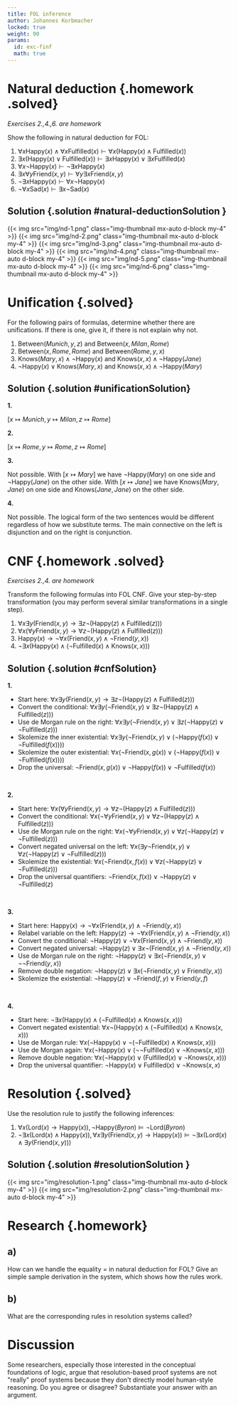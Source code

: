 ```yaml
---
title: FOL inference
author: Johannes Korbmacher
locked: true
weight: 90
params: 
  id: exc-finf
  math: true
---
```


# Natural deduction {.homework .solved}

_Exercises 2.,4.,6. are homework_

Show the following in natural deduction for FOL:

1. $\forall x\mathsf{Happy}(x)\land \forall x\mathsf{Fulfilled}(x)\vdash \forall x(\mathsf{Happy}(x)\land \mathsf{Fulfilled}(x))$
2. $\exists x(\mathsf{Happy}(x)\lor \mathsf{Fulfilled}(x))\vdash \exists x\mathsf{Happy}(x)\lor\exists x\mathsf{Fulfilled}(x)$
3. $\forall x\neg\mathsf{Happy}(x)\vdash \neg \exists x\mathsf{Happy}(x)$
4. $\exists x\forall y\mathsf{Friend}(x,y)\vdash \forall y\exists x\mathsf{Friend}(x,y)$
5. $\neg\exists x\mathsf{Happy}(x)\vdash \forall x\neg \mathsf{Happy}(x)$
6. $\neg\forall x\mathsf{Sad}(x)\vdash \exists x\neg \mathsf{Sad}(x)$

## Solution {.solution #natural-deductionSolution }

{{< img src="img/nd-1.png" class="img-thumbnail mx-auto d-block my-4" >}}
{{< img src="img/nd-2.png" class="img-thumbnail mx-auto d-block my-4" >}}
{{< img src="img/nd-3.png" class="img-thumbnail mx-auto d-block my-4" >}}
{{< img src="img/nd-4.png" class="img-thumbnail mx-auto d-block my-4" >}}
{{< img src="img/nd-5.png" class="img-thumbnail mx-auto d-block my-4" >}}
{{< img src="img/nd-6.png" class="img-thumbnail mx-auto d-block my-4" >}}



# Unification {.solved}

For the following pairs of formulas, determine whether there are unifications.
If there is one, give it, if there is not explain why not.

1. $\mathsf{Between}(Munich,y,z)$ and $\mathsf{Between}(x,Milan,Rome)$
2. $\mathsf{Between}(x,Rome,Rome)$ and $\mathsf{Between}(Rome,y,x)$
3. $\mathsf{Knows}(Mary,x)\land \neg\mathsf{Happy}(x)$ and $\mathsf{Knows}(x,x)\land\neg\mathsf{Happy}(Jane)$
4. $\neg\mathsf{Happy}(x)\lor \mathsf{Knows}(Mary,x)$ and $\mathsf{Knows}(x,x)\land\neg\mathsf{Happy}(Mary)$

## Solution {.solution #unificationSolution}

**1.**

$[x\mapsto Munich,y\mapsto Milan, z\mapsto Rome]$

**2.**

$[x\mapsto Rome,y\mapsto Rome, z\mapsto Rome]$


**3.**

Not possible. With $[x\mapsto Mary]$ we have $\neg\mathsf{Happy}(Mary)$ on one
side and $\neg\mathsf{Happy}(Jane)$ on the other side. With $[x\mapsto Jane]$
we have $\mathsf{Knows}(Mary, Jane)$ on one side and
$\mathsf{Knows}(Jane,Jane)$ on the other side.

**4.**

Not possible. The logical form of the two sentences would be different
regardless of how we substitute terms. The main connective on the left is
disjunction and on the right is conjunction.

# CNF {.homework .solved}

_Exercises 2.,4. are homework_

Transform the following formulas into FOL CNF. Give your step-by-step
transformation (you may perform several similar transformations in a single
step).

1. $\forall x\exists y (\mathsf{Friend}(x,y)\to \exists z\neg (\mathsf{Happy}(z)\land\mathsf{Fulfilled}(z)))$ 
2. $\forall x(\forall y \mathsf{Friend}(x,y)\to \forall z\neg (\mathsf{Happy}(z)\land\mathsf{Fulfilled}(z)))$ 
3. $\mathsf{Happy}(x)\to \neg\forall x(\mathsf{Friend}(x,y)\land \neg\mathsf{Friend}(y,x))$
4. $\neg \exists x(\mathsf{Happy}(x)\land(\neg\mathsf{Fulfilled}(x)\land\mathsf{Knows}(x,x)))$

## Solution {.solution #cnfSolution}

**1.**

+ Start here:
$\forall x\exists y(\mathsf{Friend}(x,y)\to\exists z\neg(\mathsf{Happy}(z)\land\mathsf{Fulfilled}(z)))$
+ Convert the conditional:
$\forall x\exists y(\neg\mathsf{Friend}(x,y)\lor\exists z\neg(\mathsf{Happy}(z)\land\mathsf{Fulfilled}(z)))$
+ Use de Morgan rule on the right:
$\forall x\exists y(\neg\mathsf{Friend}(x,y)\lor\exists z(\neg\mathsf{Happy}(z)\lor\neg\mathsf{Fulfilled}(z)))$
+ Skolemize the inner existential:
$\forall x\exists y(\neg\mathsf{Friend}(x,y)\lor(\neg\mathsf{Happy}(f(x))\lor\neg\mathsf{Fulfilled}(f(x))))$
+ Skolemize the outer existential:
$\forall x(\neg\mathsf{Friend}(x,g(x))\lor(\neg\mathsf{Happy}(f(x))\lor\neg\mathsf{Fulfilled}(f(x))))$
+ Drop the universal:
$\neg\mathsf{Friend}(x,g(x))\lor\neg\mathsf{Happy}(f(x))\lor\neg\mathsf{Fulfilled}(f(x))$

<br>

**2.**

+ Start here:
$\forall x(\forall y\mathsf{Friend}(x,y)\to\forall z\neg(\mathsf{Happy}(z)\land\mathsf{Fulfilled}(z)))$
+ Convert the conditional:
$\forall x(\neg\forall y\mathsf{Friend}(x,y)\lor\forall z\neg(\mathsf{Happy}(z)\land\mathsf{Fulfilled}(z)))$
+ Use de Morgan rule on the right:
$\forall x(\neg\forall y\mathsf{Friend}(x,y)\lor\forall z(\neg\mathsf{Happy}(z)\lor\neg\mathsf{Fulfilled}(z)))$
+ Convert negated universal on the left:
$\forall x(\exists y\neg\mathsf{Friend}(x,y)\lor\forall z(\neg\mathsf{Happy}(z)\lor\neg\mathsf{Fulfilled}(z)))$
+ Skolemize the existential:
$\forall x(\neg\mathsf{Friend}(x,f(x))\lor\forall z(\neg\mathsf{Happy}(z)\lor\neg\mathsf{Fulfilled}(z)))$
+ Drop the universal quantifiers:
$\neg\mathsf{Friend}(x,f(x))\lor\neg\mathsf{Happy}(z)\lor\neg\mathsf{Fulfilled}(z)$

<br>

**3.**

+ Start here:
$\mathsf{Happy}(x)\to\neg\forall x(\mathsf{Friend}(x,y)\land\neg\mathsf{Friend}(y,x))$
+ Relabel variable on the left:
$\mathsf{Happy}(z)\to\neg\forall x(\mathsf{Friend}(x,y)\land\neg\mathsf{Friend}(y,x))$
+ Convert the conditional:
$\neg\mathsf{Happy}(z)\lor\neg\forall x(\mathsf{Friend}(x,y)\land\neg\mathsf{Friend}(y,x))$
+ Convert negated universal:
$\neg\mathsf{Happy}(z)\lor\exists x\neg(\mathsf{Friend}(x,y)\land\neg\mathsf{Friend}(y,x))$
+ Use de Morgan rule on the right:
$\neg\mathsf{Happy}(z)\lor\exists x(\neg\mathsf{Friend}(x,y)\lor\neg\neg\mathsf{Friend}(y,x))$
+ Remove double negation:
$\neg\mathsf{Happy}(z)\lor\exists x(\neg\mathsf{Friend}(x,y)\lor\mathsf{Friend}(y,x))$
+ Skolemize the existential:
$\neg\mathsf{Happy}(z)\lor\neg\mathsf{Friend}(f,y)\lor\mathsf{Friend}(y,f)$

<br>

**4.**

+ Start here:
$\neg\exists x(\mathsf{Happy}(x)\land(\neg\mathsf{Fulfilled}(x)\land\mathsf{Knows}(x,x)))$
+ Convert negated existential:
$\forall x\neg(\mathsf{Happy}(x)\land(\neg\mathsf{Fulfilled}(x)\land\mathsf{Knows}(x,x)))$
+ Use de Morgan rule:
$\forall x(\neg\mathsf{Happy}(x)\lor\neg(\neg\mathsf{Fulfilled}(x)\land\mathsf{Knows}(x,x)))$
+ Use de Morgan again:
$\forall x(\neg\mathsf{Happy}(x)\lor(\neg\neg\mathsf{Fulfilled}(x)\lor\neg\mathsf{Knows}(x,x)))$
+ Remove double negation:
$\forall x(\neg\mathsf{Happy}(x)\lor(\mathsf{Fulfilled}(x)\lor\neg\mathsf{Knows}(x,x)))$
+ Drop the universal quantifier:
$\neg\mathsf{Happy}(x)\lor\mathsf{Fulfilled}(x)\lor\neg\mathsf{Knows}(x,x)$


# Resolution {.solved}

Use the resolution rule to justify the following inferences:

1. $\forall x(\mathsf{Lord}(x)\to \mathsf{Happy}(x)),\neg\mathsf{Happy}(Byron)\vDash \neg\mathsf{Lord}(Byron)$
2. $\neg\exists x(\mathsf{Lord}(x)\land \mathsf{Happy}(x)),\forall x\exists y(\mathsf{Friend}(x,y)\to \mathsf{Happy}(x))\vDash \neg\exists x(\mathsf{Lord}(x)\land \exists y(\mathsf{Friend}(x,y)))$

## Solution {.solution #resolutionSolution }

{{< img src="img/resolution-1.png" class="img-thumbnail mx-auto d-block my-4" >}}
{{< img src="img/resolution-2.png" class="img-thumbnail mx-auto d-block my-4" >}}


# Research {.homework}

## a)

How can we handle the equality $=$ in natural deduction for FOL? Give an simple
sample derivation in the system, which shows how the rules work.

## b)

What are the corresponding rules in resolution systems called? 

# Discussion

Some researchers, especially those interested in the conceptual foundations of
logic, argue that resolution-based proof systems are not "really" proof systems
because they don't directly model human-style reasoning. Do you agree or
disagree? Substantiate your answer with an argument. 
